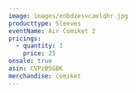 ```yaml
---
image: images/enbdzesvcaelqhr.jpg
producttype: Sleeves
eventName: Air Comiket 2
pricings:
  - quantity: 1
    price: 25
onsale: true
asin: CVPzB5GBK
merchandise: comiket
---
```

